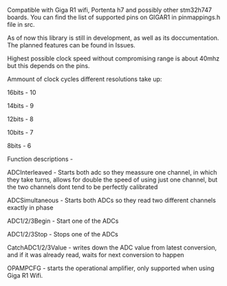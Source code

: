 Compatible with Giga R1 wifi, Portenta h7 and possibly other stm32h747 boards. You can find the list of supported pins on GIGAR1 in pinmappings.h file in src.

As of now this library is still in development, as well as its doccumentation. The planned features can be found in Issues.

Highest possible clock speed without compromising range is about 40mhz but this depends on the pins.


Ammount of clock cycles different resolutions take up:

16bits - 10

14bits - 9

12bits - 8

10bits - 7

8bits  - 6


Function descriptions - 

ADCInterleaved - Starts both adc so they meassure one channel, in which they take turns, allows for double the speed of using just one channel, but the two channels dont tend to be perfectly calibrated

ADCSimultaneous - Starts both ADCs so they read two different channels exactly in phase

ADC1/2/3Begin - Start one of the ADCs

ADC1/2/3Stop - Stops one of the ADCs

CatchADC1/2/3Value - writes down the ADC value from latest conversion, and if it was already read, waits for next conversion to happen

OPAMPCFG - starts the operational amplifier, only supported when using Giga R1 Wifi.
